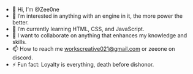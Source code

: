 - 👋 Hi, I’m @Zee0ne
- 👀 I’m interested in anything with an engine in it, the more power the better.
- 🌱 I’m currently learning HTML, CSS, and JavaScript.
- 💞️ I want to collaborate on anything that enhances my knowledge and skills.
- 📫 How to reach me workscreative021@gmail.com or zeeone on discord.
- ⚡ Fun fact: Loyalty is everything, death before dishonor.

<!---
Zee0ne/Zee0ne is a ✨ special ✨ repository because its `README.md` (this file) appears on your GitHub profile.
You can click the Preview link to take a look at your changes.
--->
